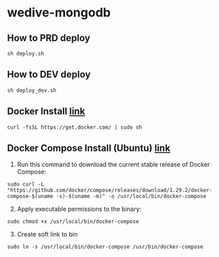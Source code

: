 # wedive-mongodb

## How to PRD deploy
```
sh deploy.sh
```

## How to DEV deploy
```
sh deploy_dev.sh
```

## Docker Install [link][docker-install-link]
[docker-install-link]: https://subicura.com/2017/01/19/docker-guide-for-beginners-2.html
```
curl -fsSL https://get.docker.com/ | sudo sh
```



## Docker Compose Install (Ubuntu) [link][docker-compose-install-link]
[docker-compose-install-link]: https://docs.docker.com/compose/install/


1. Run this command to download the current stable release of Docker Compose:
```
sudo curl -L "https://github.com/docker/compose/releases/download/1.29.2/docker-compose-$(uname -s)-$(uname -m)" -o /usr/local/bin/docker-compose
```

2. Apply executable permissions to the binary:
```
sudo chmod +x /usr/local/bin/docker-compose
```

3. Create soft link to bin
```
sudo ln -s /usr/local/bin/docker-compose /usr/bin/docker-compose
```
